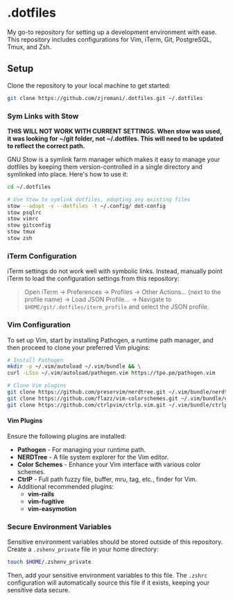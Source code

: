 # .dotfiles

My go-to repository for setting up a development environment with ease. This repository includes configurations for Vim, iTerm, Git, PostgreSQL, Tmux, and Zsh.

## Setup

Clone the repository to your local machine to get started:

```bash
git clone https://github.com/zjromani/.dotfiles.git ~/.dotfiles
```

### Sym Links with Stow

**THIS WILL NOT WORK WITH CURRENT SETTINGS. When stow was used, it was looking for ~/git folder, not ~/.dotfiles. This will need to be updated to reflect the correct path.**

GNU Stow is a symlink farm manager which makes it easy to manage your dotfiles by keeping them version-controlled in a single directory and symlinked into place. Here's how to use it:


```bash
cd ~/.dotfiles 

# Use Stow to symlink dotfiles, adopting any existing files
stow --adopt -v --dotfiles -t ~/.config/ dot-config
stow psqlrc
stow vimrc
stow gitconfig
stow tmux
stow zsh
```

### iTerm Configuration

iTerm settings do not work well with symbolic links. Instead, manually point iTerm to load the configuration settings from this repository:

> Open iTerm -> Preferences -> Profiles -> Other Actions... (next to the profile name) -> Load JSON Profile... -> Navigate to `$HOME/git/.dotfiles/iterm_profile` and select the JSON profile.

### Vim Configuration

To set up Vim, start by installing Pathogen, a runtime path manager, and then proceed to clone your preferred Vim plugins:

```bash
# Install Pathogen
mkdir -p ~/.vim/autoload ~/.vim/bundle && \
curl -LSso ~/.vim/autoload/pathogen.vim https://tpo.pe/pathogen.vim

# Clone Vim plugins
git clone https://github.com/preservim/nerdtree.git ~/.vim/bundle/nerdtree
git clone https://github.com/flazz/vim-colorschemes.git ~/.vim/bundle/colorschemes
git clone https://github.com/ctrlpvim/ctrlp.vim.git ~/.vim/bundle/ctrlp.vim
```

#### Vim Plugins

Ensure the following plugins are installed:
- **Pathogen** - For managing your runtime path.
- **NERDTree** - A file system explorer for the Vim editor.
- **Color Schemes** - Enhance your Vim interface with various color schemes.
- **CtrlP** - Full path fuzzy file, buffer, mru, tag, etc., finder for Vim.
- Additional recommended plugins:
  - **vim-rails**
  - **vim-fugitive**
  - **vim-easymotion**

### Secure Environment Variables

Sensitive environment variables should be stored outside of this repository. Create a `.zshenv_private` file in your home directory:

```bash
touch $HOME/.zshenv_private
```

Then, add your sensitive environment variables to this file. The `.zshrc` configuration will automatically source this file if it exists, keeping your sensitive data secure.

